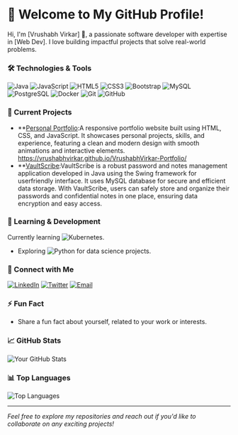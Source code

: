 # 🚀 Welcome to My GitHub Profile!

Hi, I'm [Vrushabh Virkar] 👋, a passionate software developer with expertise in [Web Dev]. I love building impactful projects that solve real-world problems. 

### 🛠 Technologies & Tools
![Java](https://img.shields.io/badge/Java-ED8B00?style=for-the-badge&logo=java&logoColor=white)
![JavaScript](https://img.shields.io/badge/JavaScript-F7DF1E?style=for-the-badge&logo=javascript&logoColor=black)
![HTML5](https://img.shields.io/badge/HTML5-E34F26?style=for-the-badge&logo=html5&logoColor=white)
![CSS3](https://img.shields.io/badge/CSS3-1572B6?style=for-the-badge&logo=css3&logoColor=white)
![Bootstrap](https://img.shields.io/badge/Bootstrap-563D7C?style=for-the-badge&logo=bootstrap&logoColor=white)
![MySQL](https://img.shields.io/badge/MySQL-00000F?style=for-the-badge&logo=mysql&logoColor=white)
![PostgreSQL](https://img.shields.io/badge/PostgreSQL-336791?style=for-the-badge&logo=postgresql&logoColor=white)
![Docker](https://img.shields.io/badge/Docker-2496ED?style=for-the-badge&logo=docker&logoColor=white)
![Git](https://img.shields.io/badge/Git-F05032?style=for-the-badge&logo=git&logoColor=white)
![GitHub](https://img.shields.io/badge/GitHub-181717?style=for-the-badge&logo=github&logoColor=white)


### 🔭 Current Projects
- **[Personal Portfolio](https://github.com/your-username/project-repo):A responsive portfolio website built using HTML, CSS, and JavaScript. It showcases personal projects, skills, and experience, featuring a clean and modern design with smooth animations and interactive elements.
 https://vrushabhvirkar.github.io/VrushabhVirkar-Portfolio/
- **[VaultScribe](https://github.com/your-username/project-repo):VaultScribe is a robust password and notes management application developed in Java using the Swing framework for userfriendly interface. It uses MySQL database for secure and efficient data storage. With VaultScribe, users can safely store and organize their passwords and confidential notes in one place, ensuring data encryption and easy access.

### 🌱 Learning & Development
Currently learning ![Kubernetes](https://img.shields.io/badge/Kubernetes-326CE5?style=for-the-badge&logo=kubernetes&logoColor=white).
- Exploring ![Python](https://img.shields.io/badge/Python-3776AB?style=for-the-badge&logo=python&logoColor=white) for data science projects.

### 💬 Connect with Me
[![LinkedIn](https://img.shields.io/badge/LinkedIn-0077B5?style=for-the-badge&logo=linkedin&logoColor=white)](https://linkedin.com/in/your-username)
[![Twitter](https://img.shields.io/badge/Twitter-1DA1F2?style=for-the-badge&logo=twitter&logoColor=white)](https://twitter.com/your-username)
[![Email](https://img.shields.io/badge/Email-D14836?style=for-the-badge&logo=gmail&logoColor=white)](mailto:your.virkarvrushabh2002@gmail.com)


### ⚡ Fun Fact
- Share a fun fact about yourself, related to your work or interests.

### 📈 GitHub Stats
![Your GitHub Stats](https://github-readme-stats.vercel.app/api?username=Vrushabhvirkar&show_icons=true&theme=radical)

### 📊 Top Languages
![Top Languages](https://github-readme-stats.vercel.app/api/top-langs/?username=Vrushabhvirkar&layout=compact&theme=radical)

---

*Feel free to explore my repositories and reach out if you'd like to collaborate on any exciting projects!*


